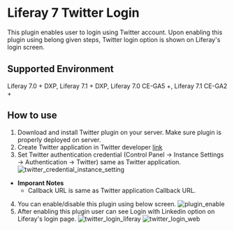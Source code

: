 # Liferay 7 Twitter Login
This plugin enables user to login using Twitter account. Upon enabling this plugin using belong given steps, Twitter login option is shown on Liferay's login screen.

## Supported Environment
Liferay 7.0 + DXP, Liferay 7.1 + DXP, Liferay 7.0 CE-GA5 +, Liferay 7.1 CE-GA2 +

## How to use
1. Download and install Twitter plugin on your server. Make sure plugin is properly deployed on server.
2. Create Twitter application in Twitter developer [link](https://docs.wpwebelite.com/social-network-integration/twitter/ "Twitter Application")
3. Set Twitter authentication credential (Control Panel &rarr; Instance Settings &rarr; Authentication &rarr; Twitter) same as Twitter application.
![twitter_credential_instance_setting](https://user-images.githubusercontent.com/27973508/63253225-0d413580-c28f-11e9-990a-c5cddc9e12c0.jpg)
 - **Imporant Notes**
    - Callback URL  is same as Twitter application Callback URL.
4. You can enable/disable this plugin using below screen.
![plugin_enable](https://user-images.githubusercontent.com/27973508/63253430-75901700-c28f-11e9-8753-7b8bb548ab64.jpg)
5. After enabling this plugin user can see Login with Linkedin option on Liferay's login page.
![twitter_login_liferay](https://user-images.githubusercontent.com/27973508/63253460-8c366e00-c28f-11e9-8970-d158a569c53f.jpg)
![twitter_login_web](https://user-images.githubusercontent.com/27973508/63253528-a708e280-c28f-11e9-99f8-ac0a7b0e2159.JPG)
